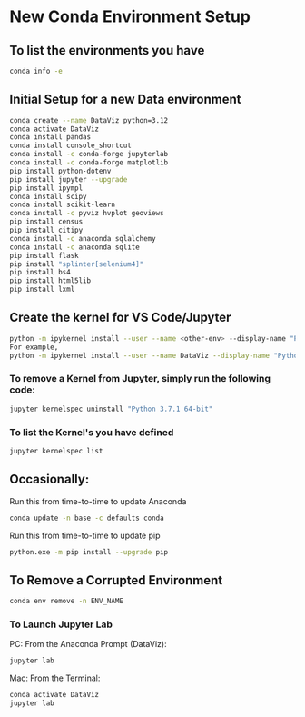 # New Conda Environment Setup

## To list the environments you have

``` Bash
conda info -e
```

## Initial Setup for a new Data environment

``` Bash
conda create --name DataViz python=3.12
conda activate DataViz
conda install pandas
conda install console_shortcut
conda install -c conda-forge jupyterlab
conda install -c conda-forge matplotlib
pip install python-dotenv
pip install jupyter --upgrade
pip install ipympl
conda install scipy
conda install scikit-learn
conda install -c pyviz hvplot geoviews
pip install census
pip install citipy
conda install -c anaconda sqlalchemy
conda install -c anaconda sqlite
pip install flask
pip install "splinter[selenium4]"
pip install bs4
pip install html5lib
pip install lxml
```

## Create the kernel for VS Code/Jupyter

``` Bash
python -m ipykernel install --user --name <other-env> --display-name "Python <ver.> (<other-env>)"
For example,
python -m ipykernel install --user --name DataViz --display-name "Python 3.12 (DataViz)"
```
### To remove a Kernel from Jupyter, simply run the following code:

``` Bash
jupyter kernelspec uninstall "Python 3.7.1 64-bit"
```

### To list the Kernel's you have defined

``` Bash
jupyter kernelspec list
```

## Occasionally:

Run this from time-to-time to update Anaconda

``` Bash
conda update -n base -c defaults conda
```

Run this from time-to-time to update pip

``` Bash
python.exe -m pip install --upgrade pip
```

## To Remove a Corrupted Environment

``` Bash
conda env remove -n ENV_NAME
```

### To Launch Jupyter Lab

PC:  From the Anaconda Prompt (DataViz):

``` Bash
jupyter lab
```

Mac:  From the Terminal:

``` Bash
conda activate DataViz
jupyter lab
```
